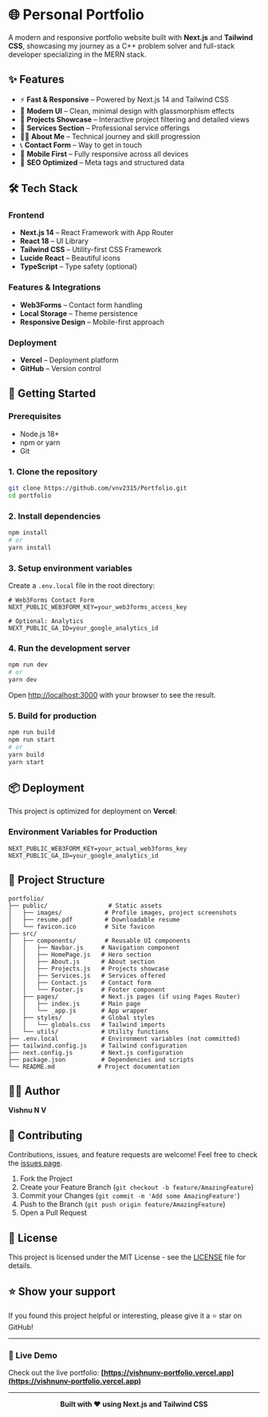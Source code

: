 # 🌐 Personal Portfolio

A modern and responsive portfolio website built with **Next.js** and **Tailwind CSS**, showcasing my journey as a C++ problem solver and full-stack developer specializing in the MERN stack.

## ✨ Features

* ⚡ **Fast & Responsive** – Powered by Next.js 14 and Tailwind CSS
* 🎨 **Modern UI** – Clean, minimal design with glassmorphism effects
* 📂 **Projects Showcase** – Interactive project filtering and detailed views
* 💼 **Services Section** – Professional service offerings
* 🧑‍💻 **About Me** – Technical journey and skill progression
* 📞 **Contact Form** – Way to get in touch
* 📱 **Mobile First** – Fully responsive across all devices
* 🎯 **SEO Optimized** – Meta tags and structured data

## 🛠️ Tech Stack

### Frontend
* **Next.js 14** – React Framework with App Router
* **React 18** – UI Library
* **Tailwind CSS** – Utility-first CSS Framework
* **Lucide React** – Beautiful icons
* **TypeScript** – Type safety (optional)

### Features & Integrations
* **Web3Forms** – Contact form handling
* **Local Storage** – Theme persistence
* **Responsive Design** – Mobile-first approach

### Deployment
* **Vercel** – Deployment platform
* **GitHub** – Version control

## 🚀 Getting Started

### Prerequisites
- Node.js 18+ 
- npm or yarn
- Git

### 1. Clone the repository

```bash
git clone https://github.com/vnv2315/Portfolio.git
cd portfolio
```

### 2. Install dependencies

```bash
npm install
# or
yarn install
```

### 3. Setup environment variables

Create a `.env.local` file in the root directory:

```env
# Web3Forms Contact Form
NEXT_PUBLIC_WEB3FORM_KEY=your_web3forms_access_key

# Optional: Analytics
NEXT_PUBLIC_GA_ID=your_google_analytics_id
```

### 4. Run the development server

```bash
npm run dev
# or
yarn dev
```

Open [http://localhost:3000](http://localhost:3000) with your browser to see the result.

### 5. Build for production

```bash
npm run build
npm run start
# or
yarn build
yarn start
```

## 📦 Deployment

This project is optimized for deployment on **Vercel**:


### Environment Variables for Production
```env
NEXT_PUBLIC_WEB3FORM_KEY=your_actual_web3forms_key
NEXT_PUBLIC_GA_ID=your_google_analytics_id
```

## 📂 Project Structure

```
portfolio/
├── public/                 # Static assets
│   ├── images/            # Profile images, project screenshots
│   ├── resume.pdf         # Downloadable resume
│   └── favicon.ico        # Site favicon
├── src/
│   ├── components/        # Reusable UI components
│   │   ├── Navbar.js     # Navigation component
│   │   ├── HomePage.js   # Hero section
│   │   ├── About.js      # About section
│   │   ├── Projects.js   # Projects showcase
│   │   ├── Services.js   # Services offered
│   │   ├── Contact.js    # Contact form
│   │   └── Footer.js     # Footer component
│   ├── pages/            # Next.js pages (if using Pages Router)
│   │   ├── index.js      # Main page
│   │   └── _app.js       # App wrapper
│   ├── styles/           # Global styles
│   │   └── globals.css   # Tailwind imports
│   └── utils/            # Utility functions
├── .env.local            # Environment variables (not committed)
├── tailwind.config.js    # Tailwind configuration
├── next.config.js        # Next.js configuration
├── package.json          # Dependencies and scripts
└── README.md            # Project documentation
```

## 🧑‍💻 Author

**Vishnu N V**


## 🤝 Contributing

Contributions, issues, and feature requests are welcome! Feel free to check the [issues page](https://github.com/vnv2315/Portfolio/issues).

1. Fork the Project
2. Create your Feature Branch (`git checkout -b feature/AmazingFeature`)
3. Commit your Changes (`git commit -m 'Add some AmazingFeature'`)
4. Push to the Branch (`git push origin feature/AmazingFeature`)
5. Open a Pull Request

## 📄 License

This project is licensed under the MIT License - see the [LICENSE](LICENSE) file for details.

## ⭐ Show your support

If you found this project helpful or interesting, please give it a ⭐ star on GitHub!

---

### 🚀 Live Demo

Check out the live portfolio: **[https://vishnunv-portfolio.vercel.app](https://vishnunv-portfolio.vercel.app)**

---

<div align="center">
  
**Built with ❤️ using Next.js and Tailwind CSS**

</div>